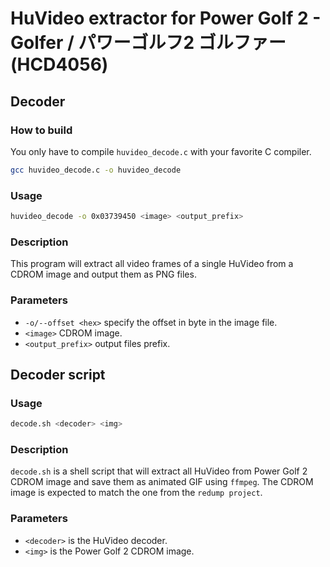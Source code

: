 # HuVideo extractor for Power Golf 2 - Golfer / パワーゴルフ2 ゴルファー (HCD4056)

## Decoder

### How to build
You only have to compile `huvideo_decode.c` with your favorite C compiler.
```sh
gcc huvideo_decode.c -o huvideo_decode
```

### Usage
```sh
huvideo_decode -o 0x03739450 <image> <output_prefix>
```
### Description
This program will extract all video frames of a single HuVideo from a CDROM image and output them as PNG files.

### Parameters
 * `-o/--offset <hex>` specify the offset in byte in the image file.
 * `<image>` CDROM image.
 * `<output_prefix>` output files prefix.
 
## Decoder script

### Usage
```sh
decode.sh <decoder> <img>
```

### Description
`decode.sh` is a shell script that will extract all HuVideo from Power Golf 2 CDROM image and save them as animated GIF using `ffmpeg`.
The CDROM image is expected to match the one from the `redump project`.


### Parameters
 * `<decoder>` is the HuVideo decoder.
 * `<img>` is the Power Golf 2 CDROM image.
